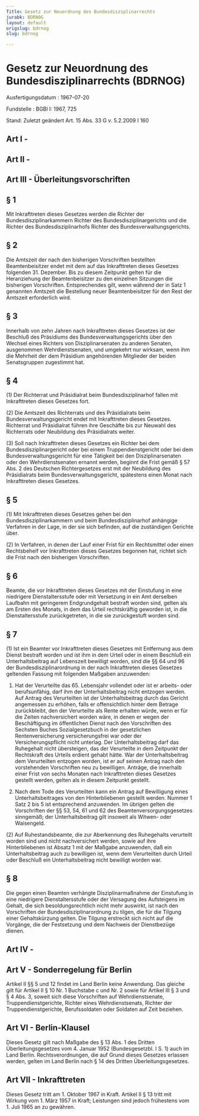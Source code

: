 ```yaml
---
Title: Gesetz zur Neuordnung des Bundesdisziplinarrechts
jurabk: BDRNOG
layout: default
origslug: bdrnog
slug: bdrnog

---
```


# Gesetz zur Neuordnung des Bundesdisziplinarrechts (BDRNOG)

Ausfertigungsdatum
:   1967-07-20

Fundstelle
:   BGBl I: 1967, 725

Stand: Zuletzt geändert Art. 15 Abs. 33 G v. 5.2.2009 I 160

## Art I - 



## Art II - 



## Art III - Überleitungsvorschriften



## § 1

Mit Inkrafttreten dieses Gesetzes werden die Richter der
Bundesdisziplinarkammern Richter des Bundesdisziplinargerichts und die
Richter des Bundesdisziplinarhofs Richter des
Bundesverwaltungsgerichts.


## § 2

Die Amtszeit der nach den bisherigen Vorschriften bestellten
Beamtenbeisitzer endet mit dem auf das Inkrafttreten dieses Gesetzes
folgenden 31. Dezember. Bis zu diesem Zeitpunkt gelten für die
Heranziehung der Beamtenbeisitzer zu den einzelnen Sitzungen die
bisherigen Vorschriften. Entsprechendes gilt, wenn während der in Satz
1 genannten Amtszeit die Bestellung neuer Beamtenbeisitzer für den
Rest der Amtszeit erforderlich wird.


## § 3

Innerhalb von zehn Jahren nach Inkrafttreten dieses Gesetzes ist der
Beschluß des Präsidiums des Bundesverwaltungsgerichts über den Wechsel
eines Richters von Disziplinarsenaten zu anderen Senaten, ausgenommen
Wehrdienstsenaten, und umgekehrt nur wirksam, wenn ihm die Mehrheit
der dem Präsidium angehörenden Mitglieder der beiden Senatsgruppen
zugestimmt hat.


## § 4

(1) Der Richterrat und Präsidialrat beim Bundesdisziplinarhof fallen
mit Inkrafttreten dieses Gesetzes fort.

(2) Die Amtszeit des Richterrats und des Präsidialrats beim
Bundesverwaltungsgericht endet mit Inkrafttreten dieses Gesetzes.
Richterrat und Präsidialrat führen ihre Geschäfte bis zur Neuwahl des
Richterrats oder Neubildung des Präsidialrats weiter.

(3) Soll nach Inkrafttreten dieses Gesetzes ein Richter bei dem
Bundesdisziplinargericht oder bei einem Truppendienstgericht oder bei
dem Bundesverwaltungsgericht für eine Tätigkeit bei den
Disziplinarsenaten oder den Wehrdienstsenaten ernannt werden, beginnt
die Frist gemäß § 57 Abs. 2 des Deutschen Richtergesetzes erst mit der
Neubildung des Präsidialrats beim Bundesverwaltungsgericht, spätestens
einen Monat nach Inkrafttreten dieses Gesetzes.


## § 5

(1) Mit Inkrafttreten dieses Gesetzes gehen bei den
Bundesdisziplinarkammern und beim Bundesdisziplinarhof anhängige
Verfahren in der Lage, in der sie sich befinden, auf die zuständigen
Gerichte über.

(2) In Verfahren, in denen der Lauf einer Frist für ein Rechtsmittel
oder einen Rechtsbehelf vor Inkrafttreten dieses Gesetzes begonnen
hat, richtet sich die Frist nach den bisherigen Vorschriften.


## § 6

Beamte, die vor Inkrafttreten dieses Gesetzes mit der Einstufung in
eine niedrigere Dienstaltersstufe oder mit Versetzung in ein Amt
derselben Laufbahn mit geringerem Endgrundgehalt bestraft worden sind,
gelten als am Ersten des Monats, in dem das Urteil rechtskräftig
geworden ist, in die Dienstaltersstufe zurückgetreten, in die sie
zurückgestuft worden sind.


## § 7

(1) Ist ein Beamter vor Inkrafttreten dieses Gesetzes mit Entfernung
aus dem Dienst bestraft worden und ist ihm in dem Urteil oder in einem
Beschluß ein Unterhaltsbeitrag auf Lebenszeit bewilligt worden, sind
die §§ 64 und 96 der Bundesdisziplinarordnung in der nach
Inkrafttreten dieses Gesetzes geltenden Fassung mit folgenden Maßgaben
anzuwenden:

1.  Hat der Verurteilte das 65. Lebensjahr vollendet oder ist er arbeits-
    oder berufsunfähig, darf ihm der Unterhaltsbeitrag nicht entzogen
    werden. Auf Antrag des Verurteilten ist der Unterhaltsbeitrag durch
    das Gericht angemessen zu erhöhen, falls er offensichtlich hinter dem
    Betrage zurückbleibt, den der Verurteilte als Rente erhalten würde,
    wenn er für die Zeiten nachversichert worden wäre, in denen er wegen
    der Beschäftigung im öffentlichen Dienst nach den Vorschriften des
    Sechsten Buches Sozialgesetzbuch in der gesetzlichen
    Rentenversicherung versicherungsfrei war oder der Versicherungspflicht
    nicht unterlag. Der Unterhaltsbeitrag darf das Ruhegehalt nicht
    übersteigen, das der Verurteilte in dem Zeitpunkt der Rechtskraft des
    Urteils erdient gehabt hätte. War der Unterhaltsbeitrag dem
    Verurteilten entzogen worden, ist er auf seinen Antrag nach den
    vorstehenden Vorschriften neu zu bewilligen. Anträge, die innerhalb
    einer Frist von sechs Monaten nach Inkrafttreten dieses Gesetzes
    gestellt werden, gelten als in diesem Zeitpunkt gestellt.


2.  Nach dem Tode des Verurteilten kann ein Antrag auf Bewilligung eines
    Unterhaltsbeitrages von den Hinterbliebenen gestellt werden. Nummer 1
    Satz 2 bis 5 ist entsprechend anzuwenden. Im übrigen gelten die
    Vorschriften der §§ 53, 54, 61 und 62 des Beamtenversorgungsgesetzes
    sinngemäß; der Unterhaltsbeitrag gilt insoweit als Witwen- oder
    Waisengeld.




(2) Auf Ruhestandsbeamte, die zur Aberkennung des Ruhegehalts
verurteilt worden sind und nicht nachversichert werden, sowie auf ihre
Hinterbliebenen ist Absatz 1 mit der Maßgabe anzuwenden, daß ein
Unterhaltsbeitrag auch zu bewilligen ist, wenn dem Verurteilten durch
Urteil oder Beschluß ein Unterhaltsbeitrag nicht bewilligt worden war.


## § 8

Die gegen einen Beamten verhängte Disziplinarmaßnahme der Einstufung
in eine niedrigere Dienstaltersstufe oder der Versagung des
Aufsteigens im Gehalt, die sich besoldungsrechtlich nicht mehr
auswirkt, ist nach den Vorschriften der Bundesdisziplinarordnung zu
tilgen, die für die Tilgung einer Gehaltskürzung gelten. Die Tilgung
erstreckt sich nicht auf die Vorgänge, die der Festsetzung und dem
Nachweis der Dienstbezüge dienen.


## Art IV - 



## Art V - Sonderregelung für Berlin

Artikel II §§ 5 und 12 findet im Land Berlin keine Anwendung. Das
gleiche gilt für Artikel II § 10 Nr. 1 Buchstabe c und Nr. 2 sowie für
Artikel III § 3 und § 4 Abs. 3, soweit sich diese Vorschriften auf
Wehrdienstsenate, Truppendienstgerichte, Richter eines
Wehrdienstsenats, Richter der Truppendienstgerichte, Berufssoldaten
oder Soldaten auf Zeit beziehen.


## Art VI - Berlin-Klausel

Dieses Gesetz gilt nach Maßgabe des § 13 Abs. 1 des Dritten
Überleitungsgesetzes vom 4. Januar 1952 (Bundesgesetzbl. I S. 1) auch
im Land Berlin. Rechtsverordnungen, die auf Grund dieses Gesetzes
erlassen werden, gelten im Land Berlin nach § 14 des Dritten
Überleitungsgesetzes.


## Art VII - Inkrafttreten

Dieses Gesetz tritt am 1. Oktober 1967 in Kraft. Artikel II § 13 tritt
mit Wirkung vom 1. März 1957 in Kraft; Leistungen sind jedoch
frühestens vom 1. Juli 1965 an zu gewähren.

